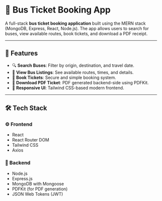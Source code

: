 # 🚌 Bus Ticket Booking App

A full-stack **bus ticket booking application** built using the MERN stack (MongoDB, Express, React, Node.js). The app allows users to search for buses, view available routes, book tickets, and download a PDF receipt.



---

## 📸 Features

- 🔍 **Search Buses**: Filter by origin, destination, and travel date.
- 🚌 **View Bus Listings**: See available routes, times, and details.
- 🧾 **Book Tickets**: Secure and simple booking system.
- 📄 **Download PDF Ticket**: PDF generated backend-side using PDFKit.
- 📱 **Responsive UI**: Tailwind CSS-based modern frontend.

---

## 🛠️ Tech Stack

### ⚙️ Frontend

- React
- React Router DOM
- Tailwind CSS
- Axios

### 🔧 Backend

- Node.js
- Express.js
- MongoDB with Mongoose
- PDFKit (for PDF generation)
- JSON Web Tokens (JWT)


